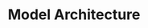 ---
title: "Model Architecture"

categories: ['']

tags: ['Model', 'Architecture']

arwords: 'بنية النموذج'

arexps: []

enwords: ['Model Architecture']

enexps: []

arlexicons: 'ب'

enlexicons: 'M'

authors: ['Ruqayya Roshdy']

translators: ['']

citations: 'تطبيقات الذكاء الاصطناعي في خدمة اللغة العربية'

sources: 'مركز الملك عبدالله بن عبدالعزيز الدولي لخدمة اللغة العربية'

word: "true"

slug: ""
---
